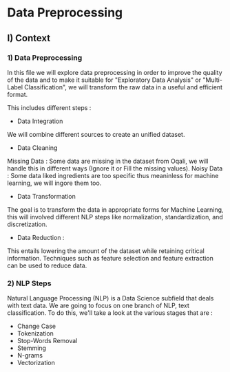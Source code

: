 

# Data Preprocessing

## I) Context

### 1) Data Preprocessing

In this file we will explore data preprocessing in order to improve the quality of the data and to make it suitable for "Exploratory Data Analysis" or "Multi-Label Classification", we will transform the raw data in a useful and efficient format. 

This includes different steps :

- Data Integration  

We will combine different sources to create an unified dataset.

- Data Cleaning 

Missing Data : Some data are missing in the dataset from Oqali, we will handle this in different ways (Ignore it or Fill the missing values).
Noisy Data : Some data liked ingredients are too specific thus meaninless for machine learning, we will ingore them too.

- Data Transformation  

The goal is to transform the data in appropriate forms for Machine Learning, this will involved different NLP steps like normalization, standardization, and discretization.

- Data Reduction :

This entails lowering the amount of the dataset while retaining critical information. Techniques such as feature selection and feature extraction can be used to reduce data. 

### 2)  NLP Steps

Natural Language Processing (NLP) is a Data Science subfield that deals with text data. We are going to focus on one branch of NLP, text classification. To do this, we'll take a look at the various stages that are :
- Change Case
- Tokenization
- Stop-Words Removal
- Stemming
- N-grams
- Vectorization



